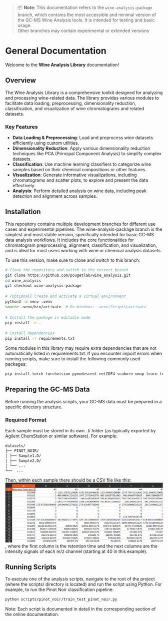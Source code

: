 > 📦 **Note:** This documentation refers to the `wine-analysis-package` branch, which contains the most accessible and minimal version of the GC-MS Wine Analysis tools. 
> It is intended for testing and basic usage.  
> Other branches may contain experimental or extended versions

# General Documentation

Welcome to the **Wine Analysis Library** documentation!

## Overview

The Wine Analysis Library is a comprehensive toolkit designed for analyzing and processing wine-related data. 
The library provides various modules to facilitate data loading, preprocessing, dimensionality reduction, 
classification, and visualization of wine chromatograms and related datasets.

### Key Features

- **Data Loading & Preprocessing**: Load and preprocess wine datasets efficiently using custom utilities.
- **Dimensionality Reduction**: Apply various dimensionality reduction techniques like PCA (Principal Component Analysis) to simplify complex datasets.
- **Classification**: Use machine learning classifiers to categorize wine samples based on their chemical compositions or other features.
- **Visualization**: Generate informative visualizations, including chromatograms and scatter plots, to explore and present the data effectively.
- **Analysis**: Perform detailed analysis on wine data, including peak detection and alignment across samples.

## Installation

This repository contains multiple development branches for different use cases and experimental pipelines.
The wine-analysis-package branch is the simplest and most stable version, specifically intended for basic GC-MS data analysis workflows. It includes the core functionalities for chromatogram preprocessing, alignment, classification, and visualization, and is ideal for most users working with wine or chemical analysis datasets.

To use this version, make sure to clone and switch to this branch:
```bash
# Clone the repository and switch to the correct branch
git clone https://github.com/pougetlab/wine_analysis.git
cd wine_analysis
git checkout wine-analysis-package

# (Optional) Create and activate a virtual environment
python3 -m venv .venv
source .venv/bin/activate  # On Windows: .venv\Scripts\activate

# Install the package in editable mode
pip install -e .

# Install dependencies
pip install -r requirements.txt
```

Some modules in this library may require extra dependencies that are not automatically listed in requirements.txt. 
If you encounter import errors when running scripts, make sure to install the following commonly used packages:
```bash
pip install torch torchvision pynndescent netCDF4 seaborn umap-learn tqdm scikit-optimize
```

## Preparing the GC-MS Data

Before running the analysis scripts, your GC-MS data must be prepared in a specific directory structure.

### Required Format

Each sample must be stored in its own `.D` folder (as typically exported by Agilent ChemStation or similar software). 
For example:
```
datasets/
├── PINOT_NOIR/
│ ├── Sample1.D/
│ ├── Sample2.D/
│ └── ...
└──  ...
```
Then, within each sample there should be a CSV file like this:
![img.png](img.png)
, where the first column is the retention time and the next columns are the intensity signals of each m/z channel 
(starting at 40 in this example).

## Running Scripts
To execute one of the analysis scripts, navigate to the root of the project (where the scripts/ directory is located) and 
run the script using Python. For example, to run the Pinot Noir classification pipeline:
```bash
python scripts/pinot_noir/train_test_pinot_noir.py
```

Note: Each script is documented in detail in the corresponding section of the online documentation.